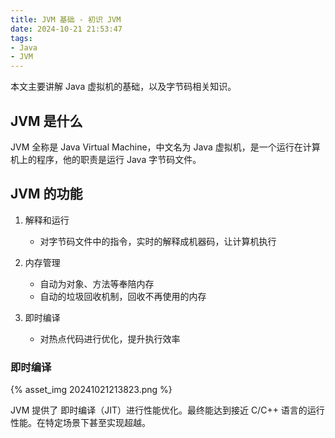 ```yaml
---
title: JVM 基础 - 初识 JVM
date: 2024-10-21 21:53:47
tags:
- Java
- JVM
---
```


本文主要讲解 Java 虚拟机的基础，以及字节码相关知识。

<!-- more -->

## JVM 是什么

JVM 全称是 Java Virtual Machine，中文名为 Java 虚拟机，是一个运行在计算机上的程序，他的职责是运行 Java 字节码文件。

## JVM 的功能

1. 解释和运行

   - 对字节码文件中的指令，实时的解释成机器码，让计算机执行
2. 内存管理

   - 自动为对象、方法等奉陪内存
   - 自动的垃圾回收机制，回收不再使用的内存
3. 即时编译

   - 对热点代码进行优化，提升执行效率

### 即时编译

{% asset_img 20241021213823.png %}

JVM 提供了 即时编译（JIT）进行性能优化。最终能达到接近 C/C++ 语言的运行性能。在特定场景下甚至实现超越。
